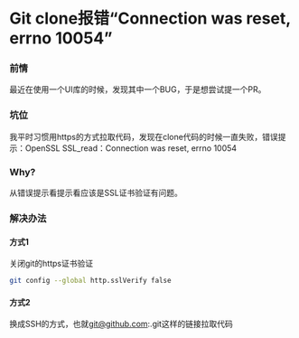 # Git clone报错“Connection was reset, errno 10054”

### 前情

最近在使用一个UI库的时候，发现其中一个BUG，于是想尝试提一个PR。

### 坑位

我平时习惯用https的方式拉取代码，发现在clone代码的时候一直失败，错误提示：OpenSSL SSL\_read：Connection was reset, errno 10054

### Why?

从错误提示看提示看应该是SSL证书验证有问题。

### 解决办法

#### 方式1

关闭git的https证书验证

```bash
git config --global http.sslVerify false
```

#### 方式2

换成SSH的方式，也就<git@github.com>:.git这样的链接拉取代码
